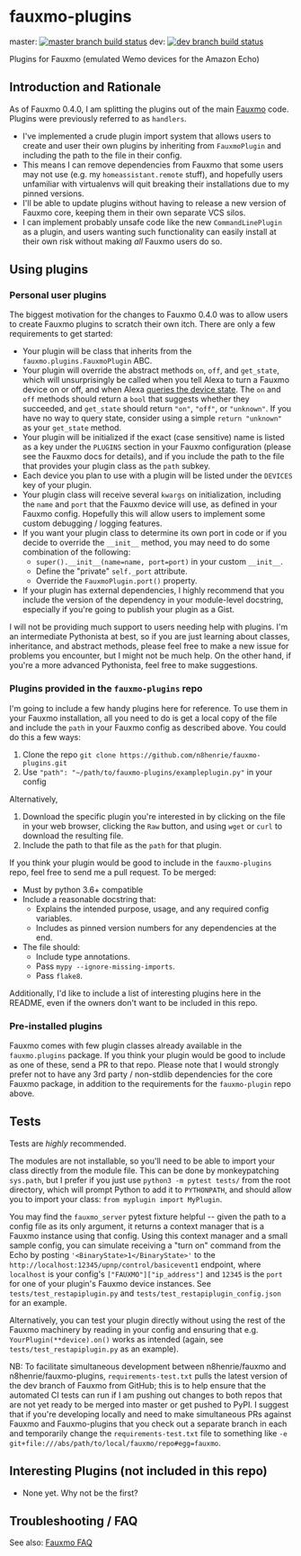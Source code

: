 # fauxmo-plugins

master: [![master branch build status](https://travis-ci.org/n8henrie/fauxmo-plugins.svg?branch=master)](https://travis-ci.org/n8henrie/fauxmo-plugins/branches)
dev: [![dev branch build status](https://travis-ci.org/n8henrie/fauxmo-plugins.svg?branch=dev)](https://travis-ci.org/n8henrie/fauxmo-plugins/branches)

Plugins for Fauxmo (emulated Wemo devices for the Amazon Echo)

## Introduction and Rationale

As of Fauxmo 0.4.0, I am splitting the plugins out of the main
[Fauxmo](https://github.com/n8henrie/fauxmo) code. Plugins were previously
referred to as `handlers`.

- I've implemented a crude plugin import system that allows users to create
  and user their own plugins by inheriting from `FauxmoPlugin` and including
  the path to the file in their config.
- This means I can remove dependencies from Fauxmo that some users may not use
  (e.g. my `homeassistant.remote` stuff), and hopefully users unfamiliar with
  virtualenvs will quit breaking their installations due to my pinned versions.
- I'll be able to update plugins without having to release a new version of
  Fauxmo core, keeping them in their own separate VCS silos.
- I can implement probably unsafe code like the new `CommandLinePlugin` as a
  plugin, and users wanting such functionality can easily install at their own
  risk without making *all* Fauxmo users do so.

## Using plugins

### Personal user plugins

The biggest motivation for the changes to Fauxmo 0.4.0 was to allow users to
create Fauxmo plugins to scratch their own itch. There are only a few
requirements to get started:

- Your plugin will be class that inherits from the
  `fauxmo.plugins.FauxmoPlugin` ABC.
- Your plugin will override the abstract methods `on`, `off`, and `get_state`,
  which will unsurprisingly be called when you tell Alexa to turn a Fauxmo
  device on or off, and when Alexa [queries the device
  state](https://github.com/n8henrie/fauxmo-plugins/issues/3). The `on` and
  `off` methods should return a `bool` that suggests whether they succeeded,
  and `get_state` should return `"on"`, `"off"`, or `"unknown"`. If you have no
  way to query state, consider using a simple `return "unknown"` as your
  `get_state` method.
- Your plugin will be initialized if the exact (case sensitive) name is listed
  as a key under the `PLUGINS` section in your Fauxmo configuration (please see
  the Fauxmo docs for details), and if you include the path to the file
  that provides your plugin class as the `path` subkey.
- Each device you plan to use with a plugin will be listed under the `DEVICES`
  key of your plugin.
- Your plugin class will receive several `kwargs` on initialization, including
  the `name` and `port` that the Fauxmo device will use, as defined in your
  Fauxmo config. Hopefully this will allow users to implement some custom
  debugging / logging features.
- If you want your plugin class to determine its own port in code or if you
  decide to override the `__init__` method, you may need to do some combination
  of the following:
  - `super().__init__(name=name, port=port)` in your custom `__init__`.
  - Define the "private" `self._port` attribute.
  - Override the `FauxmoPlugin.port()` property.
- If your plugin has external dependencies, I highly recommend that you include
  the version of the dependency in your module-level docstring, especially if
  you're going to publish your plugin as a Gist.

I will not be providing much support to users needing help with plugins. I'm an
intermediate Pythonista at best, so if you are just learning about classes,
inheritance, and abstract methods, please feel free to make a new issue for
problems you encounter, but I might not be much help. On the other hand, if
you're a more advanced Pythonista, feel free to make suggestions.

### Plugins provided in the `fauxmo-plugins` repo

I'm going to include a few handy plugins here for reference. To use them in
your Fauxmo installation, all you need to do is get a local copy of the file
and include the `path` in your Fauxmo config as described above. You could do
this a few ways:

1. Clone the repo `git clone https://github.com/n8henrie/fauxmo-plugins.git`
1. Use `"path": "~/path/to/fauxmo-plugins/exampleplugin.py"` in your config

Alternatively,

1. Download the specific plugin you're interested in by clicking on the file in
   your web browser, clicking the `Raw` button, and using `wget` or `curl` to
   download the resulting file.
1. Include the path to that file as the `path` for that plugin.

If you think your plugin would be good to include in the `fauxmo-plugins`
repo, feel free to send me a pull request. To be merged:

- Must by python 3.6+ compatible
- Include a reasonable docstring that:
  - Explains the intended purpose, usage, and any required config variables.
  - Includes as pinned version numbers for any dependencies at the end.
- The file should:
  - Include type annotations.
  - Pass `mypy --ignore-missing-imports`.
  - Pass `flake8`.

Additionally, I'd like to include a list of interesting plugins here in the
README, even if the owners don't want to be included in this repo.

### Pre-installed plugins

Fauxmo comes with few plugin classes already available in the `fauxmo.plugins`
package. If you think your plugin would be good to include as one of these,
send a PR to that repo. Please note that I would strongly prefer not to have
any 3rd party / non-stdlib dependencies for the core Fauxmo package, in
addition to the requirements for the `fauxmo-plugin` repo above.

## Tests

Tests are *highly* recommended.

The modules are not installable, so you'll need to be able to import your class
directly from the module file. This can be done by monkeypatching `sys.path`,
but I prefer if you just use `python3 -m pytest tests/` from the root
directory, which will prompt Python to add it to `PYTHONPATH`, and should allow
you to import your class: `from myplugin import MyPlugin`.

You may find the `fauxmo_server` pytest fixture helpful -- given the path to a
config file as its only argument, it returns a context manager that is a Fauxmo
instance using that config. Using this context manager and a small sample
config, you can simulate receiving a "turn on" command from the Echo by posting
`'<BinaryState>1</BinaryState>'` to the
`http://localhost:12345/upnp/control/basicevent1` endpoint, where `localhost`
is your config's `["FAUXMO"]["ip_address"]` and `12345` is the `port` for one
of your plugin's Fauxmo device instances. See `tests/test_restapiplugin.py` and
`tests/test_restapiplugin_config.json` for an example.

Alternatively, you can test your plugin directly without using the rest of the
Fauxmo machinery by reading in your config and ensuring that e.g.
`YourPlugin(**device).on()` works as intended (again, see
`tests/test_restapiplugin.py` as an example).

NB: To facilitate simultaneous development between n8henrie/fauxmo and
n8henrie/fauxmo-plugins, `requirements-test.txt` pulls the latest version of
the dev branch of Fauxmo from GitHub; this is to help ensure that the automated
CI tests can run if I am pushing out changes to both repos that are not yet
ready to be merged into master or get pushed to PyPI. I suggest that if you're
developing locally and need to make simultaneous PRs against Fauxmo and
Fauxmo-plugins that you check out a separate branch in each and temporarily
change the `requirements-test.txt` file to something like `-e
git+file:///abs/path/to/local/fauxmo/repo#egg=fauxmo`.

## Interesting Plugins (not included in this repo)

- None yet. Why not be the first?

## Troubleshooting / FAQ

See also: [Fauxmo FAQ](https://github.com/n8henrie/fauxmo#troubleshooting--faq)
